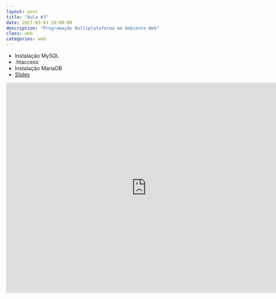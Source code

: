 ```yaml
---
layout: post
title: "Aula #3"
date: 2017-03-03 19:00:00
description: "Programação Multiplataforma em Ambiente Web"
class: web
categories: web
---
```


- Instalação MySQL
- .htaccess
- Instalação MariaDB
- [Slides](https://pt.slideshare.net/jrmessias/programao-multiplataforma-em-ambiente-web)

<iframe src="https://www.slideshare.net/jrmessias/slideshelf" width="760px" height="570px" frameborder="0" marginwidth="0" marginheight="0" scrolling="no" style="border:none;" allowfullscreen webkitallowfullscreen mozallowfullscreen></iframe>